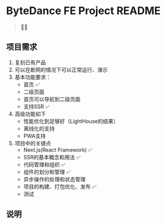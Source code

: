 # ByteDance FE Project README

> 👨‍💻

## 项目需求

1. 复刻已有产品
2. 可以在断网的情况下可以正常运行、演示
3. 基本功能要求：
    - 首页 ✅
    - 二级页面
    - 首页可以导航到二级页面
    - 支持SSR ✅
4. 高级功能如下
    - 性能优化到足够好（LightHouse的结果）
    - 离线化的支持
    - PWA支持
5. 项目中的关键点
    - Next.js(React Framework) ✅
    - SSR的基本概念和用法 ✅
    - 代码管理和组织 ✅
    - 组件的划分和管理 ✅
    - 异步操作的处理和状态管理
    - 项目的构建、打包优化、发布 ✅
    - 测试

## 说明
